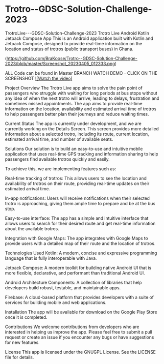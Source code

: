 # Trotro--GDSC-Solution-Challenge-2023
TrotroLive---GDSC-Solution-Challenge-2023
Trotro Live Android Kotlin Jetpack Compose App This is an Android application built with Kotlin and Jetpack Compose, designed to provide real-time information on the location and status of trotros (public transport buses) in Ghana.

(https://github.com/BraKoose/Trotro--GDSC-Solution-Challenge-2023/blob/master/Screenshot_20230405_012333.png)

ALL Code can be found in Master BRANCH
WATCH DEMO - CLICK ON THE SCREENSHOT
[![Watch the video]](https://youtu.be/vrZhUobS51I)

Project Overview The Trotro Live app aims to solve the pain point of passengers who struggle with waiting for long periods at bus stops without any idea of when the next trotro will arrive, leading to delays, frustration and sometimes missed appointments. The app aims to provide real-time information on the location, availability and estimated arrival time of trotros to help passengers better plan their journeys and reduce waiting times.

Current Status The app is currently under development, and we are currently working on the Details Screen. This screen provides more detailed information about a selected trotro, including its route, current location, estimated arrival time, and number of available seats.

Solutions Our solution is to build an easy-to-use and intuitive mobile application that uses real-time GPS tracking and information sharing to help passengers find available trotros quickly and easily.

To achieve this, we are implementing features such as:

Real-time tracking of trotros: This allows users to see the location and availability of trotros on their route, providing real-time updates on their estimated arrival time.

In-app notifications: Users will receive notifications when their selected trotro is approaching, giving them ample time to prepare and be at the bus stop.

Easy-to-use interface: The app has a simple and intuitive interface that allows users to search for their desired route and get real-time information about the available trotros.

Integration with Google Maps: The app integrates with Google Maps to provide users with a detailed map of their route and the location of trotros.

Technologies Used Kotlin: A modern, concise and expressive programming language that is fully interoperable with Java.

Jetpack Compose: A modern toolkit for building native Android UI that is more flexible, declarative, and performant than traditional Android UI.

Android Architecture Components: A collection of libraries that help developers build robust, testable, and maintainable apps.

Firebase: A cloud-based platform that provides developers with a suite of services for building mobile and web applications.

Installation The app will be available for download on the Google Play Store once it is completed.

Contributions We welcome contributions from developers who are interested in helping us improve the app. Please feel free to submit a pull request or create an issue if you encounter any bugs or have suggestions for new features.

License This app is licensed under the GNUGPL License. See the LICENSE file for details.
